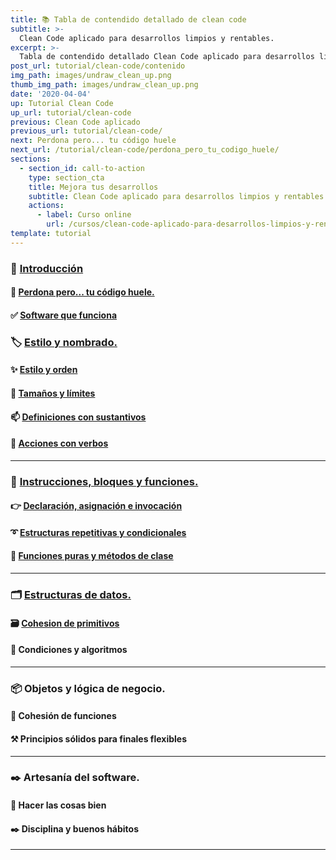 ```yaml
---
title: 📚 Tabla de contendido detallado de clean code
subtitle: >-
  Clean Code aplicado para desarrollos limpios y rentables.
excerpt: >-
  Tabla de contendido detallado Clean Code aplicado para desarrollos limpios y rentables
post_url: tutorial/clean-code/contenido
img_path: images/undraw_clean_up.png
thumb_img_path: images/undraw_clean_up.png
date: '2020-04-04'
up: Tutorial Clean Code
up_url: tutorial/clean-code
previous: Clean Code aplicado
previous_url: tutorial/clean-code/
next: Perdona pero... tu código huele
next_url: /tutorial/clean-code/perdona_pero_tu_codigo_huele/
sections:
  - section_id: call-to-action
    type: section_cta
    title: Mejora tus desarrollos
    subtitle: Clean Code aplicado para desarrollos limpios y rentables.
    actions:
      - label: Curso online
        url: /cursos/clean-code-aplicado-para-desarrollos-limpios-y-rentables/
template: tutorial
---
```


### 🏁 [Introducción](../)

#### 🤢 [Perdona pero... tu código huele.](../perdona_pero_tu_codigo_huele)

#### ✅ [Software que funciona](../nombres/software_que_funciona)

### 🏷️ [Estilo y nombrado.](../nombres/estilo_y_nombrado)

#### ✨ [Estilo y orden](../nombres/estilo_y_orden)

#### 📏 [Tamaños y límites](../nombres/tamanos_y_limites)

#### 📫 [Definiciones con sustantivos](../nombres/definiciones_con_sustantivos)

#### 💪 [Acciones con verbos](../nombres/acciones_con_verbos)

---

### 🔀 [Instrucciones, bloques y funciones.](../funciones)

#### 👉 [Declaración, asignación e invocación](../funciones/declaracion_asignacion_e_invocacion)

#### ➰ [Estructuras repetitivas y condicionales](../funciones/estructuras_repetitivas_y_condicionales)

#### 🧩 [Funciones puras y métodos de clase](../funciones/funciones_puras_y_metodos_de_clase)

---

### 🗂️ [Estructuras de datos.](../datos/)

#### 🗃️ [Cohesion de primitivos](../datos/cohesion_de_primitivos)

#### 🔱 Condiciones y algoritmos

---

### 📦 Objetos y lógica de negocio.

#### 🧱 Cohesión de funciones

#### ⚒️ Principios sólidos para finales flexibles

---

### ✒️ Artesanía del software.

#### 📝 Hacer las cosas bien

#### ✒️ Disciplina y buenos hábitos

---
